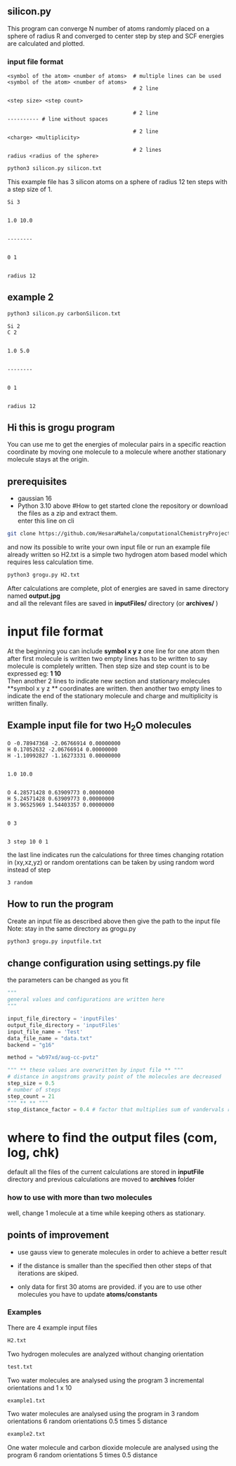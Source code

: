 ## silicon.py 
This program  can converge N number of atoms randomly placed on a sphere of radius R and converged to center step by step and SCF energies are calculated and plotted.

### input file format

```
<symbol of the atom> <number of atoms>  # multiple lines can be used 
<symbol of the atom> <number of atoms>
                                        # 2 line 

<step size> <step count>

                                        # 2 line
---------- # line without spaces 

                                        # 2 line  
<charge> <multiplicity>

                                        # 2 lines
radius <radius of the sphere>                                   
```



```bash
python3 silicon.py silicon.txt
```
This example file has 3 silicon atoms on a sphere of radius 12 ten steps with a step size of 1.

```
Si 3 


1.0 10.0


--------


0 1


radius 12
```

## example 2
```bash
python3 silicon.py carbonSilicon.txt
```

```
Si 2
C 2


1.0 5.0


--------


0 1


radius 12
```



## Hi this is grogu program 
You can use me to get the energies of molecular pairs in a specific reaction coordinate by moving one molecule to a molecule where another stationary molecule stays at the origin. 
## prerequisites 

 * gaussian 16
 * Python 3.10 above
#How to get started
clone the repository or download the files as a zip and extract them.\
enter this line on cli
```bash
git clone https://github.com/HesaraMahela/computationalChemistryProject15315.git
```
and now its possible to write your own input file or run an example file already written
so H2.txt is a simple two hydrogen atom based model which requires less calculation time.
```bash
python3 grogu.py H2.txt
```
After calculations are complete, 
plot of energies are saved in same directory named **output.jpg**\
and all the relevant files are saved in **inputFiles/** directory (or **archives/** )
# input file format 
At the beginning you can include **symbol x y z** one line for one atom then after first molecule is written two empty lines has to be written to say molecule is completely written.
Then step size and step count is to be expressed eg: **1 10** \
Then another 2 lines to indicate new section and stationary molecules **symbol x y z ** coordinates are written. then another two empty lines to indicate the end of the stationary molecule and charge and multiplicity is written finally.

## Example input file for two H<sub>2</sub>O molecules
```
O -0.78947368 -2.06766914 0.00000000
H 0.17052632 -2.06766914 0.00000000
H -1.10992827 -1.16273331 0.00000000


1.0 10.0


O 4.28571428 0.63909773 0.00000000
H 5.24571428 0.63909773 0.00000000
H 3.96525969 1.54403357 0.00000000


0 3


3 step 10 0 1
```
the last line indicates run the calculations for three times changing rotation in (xy,xz,yz)
or random orentations can be taken by using random word instead of step
```
3 random
```
## How to run the program 
Create an input file as described above then give the path to the input file
Note: stay in the same directory as grogu.py

```bash
python3 grogu.py inputfile.txt
```


## change configuration using settings.py file
the parameters can be changed as you fit
```python
"""
general values and configurations are written here
"""

input_file_directory = 'inputFiles'
output_file_directory = 'inputFiles'
input_file_name = 'Test'
data_file_name = "data.txt"
backend = "g16"

method = "wb97xd/aug-cc-pvtz"

""" ** these values are overwritten by input file ** """
# distance in angstroms gravity point of the molecules are decreased  
step_size = 0.5 
# number of steps 
step_count = 21
""" ** ** """
stop_distance_factor = 0.4 # factor that multiplies sum of vandervals radius

```
# where to find the output files (com, log, chk)
default all the files of the current calculations are stored in **inputFile** directory and previous calculations are moved to **archives** folder


### how to use with more than two molecules 

well, change 1 molecule at a time while keeping others as stationary.

## points of improvement

* use gauss view to generate molecules in order to achieve a better result

* if the distance is smaller  than the specified then other steps of that iterations are skiped.

* only data for first 30 atoms are provided. if you are to use other molecules you have to update **atoms/constants**


### Examples 
There are 4 example input files 
```bash
H2.txt
```
Two hydrogen molecules are analyzed without changing orientation

```bash
test.txt
```
Two water molecules are analysed using the program 3 incremental orientations and 1 x 10

```bash
example1.txt
```
Two water molecules are analysed using the program in 3 random orientations 6 random orientations 0.5 times 5 distance 
```bash
example2.txt
```
One water molecule and carbon dioxide molecule are analysed using the program 6 random orientations 5 times 0.5 distance 
